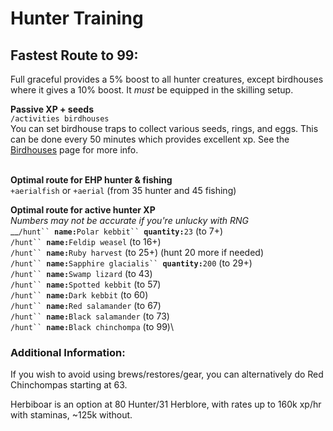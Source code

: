 # Hunter Training

## Fastest Route to 99:

Full graceful provides a 5% boost to all hunter creatures, except birdhouses where it gives a 10% boost. It _must_ be equipped in the skilling setup.

**Passive XP + seeds** \
`/activities birdhouses` \
You can set birdhouse traps to collect various seeds, rings, and eggs. This can be done every 50 minutes which provides excellent xp. See the [Birdhouses](https://wiki.oldschool.gg/skills/hunter/birdhouses) page for more info.

\
**Optimal route for EHP hunter & fishing** \
`+aerialfish` or `+aerial` (from 35 hunter and 45 fishing)

**Optimal route for active hunter XP**\
_Numbers may not be accurate if you're unlucky with RNG_\
__`/hunt`` `**`name:`**`Polar kebbit`` `**`quantity:`**`23` (to 7+)\
`/hunt`` `**`name:`**`Feldip weasel` (to 16+)\
`/hunt`` `**`name:`**`Ruby harvest` (to 25+) (hunt 20 more if needed)\
`/hunt`` `**`name:`**`Sapphire glacialis`` `**`quantity:`**`200` (to 29+)\
`/hunt`` `**`name:`**`Swamp lizard` (to 43)\
`/hunt`` `**`name:`**`Spotted kebbit` (to 57)\
`/hunt`` `**`name:`**`Dark kebbit` (to 60)\
`/hunt`` `**`name:`**`Red salamander` (to 67)\
`/hunt`` `**`name:`**`Black salamander` (to 73)\
`/hunt`` `**`name:`**`Black chinchompa` (to 99)\


### Additional Information:

If you wish to avoid using brews/restores/gear, you can alternatively do Red Chinchompas starting at 63.

Herbiboar is an option at 80 Hunter/31 Herblore, with rates up to 160k xp/hr with staminas, \~125k without.

